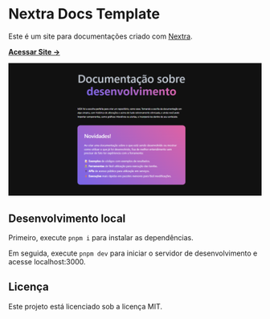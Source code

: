 # Nextra Docs Template

Este é um site para documentações criado com [Nextra](https://nextra.site).

[**Acessar Site →**](https://alexanderiscoding.com)

[![](public/og.png)](https://alexanderiscoding.com)

## Desenvolvimento local

Primeiro, execute `pnpm i` para instalar as dependências.

Em seguida, execute `pnpm dev` para iniciar o servidor de desenvolvimento e acesse localhost:3000.

## Licença

Este projeto está licenciado sob a licença MIT.
